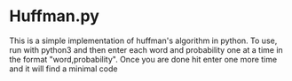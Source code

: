 # Huffman.py

This is a simple implementation of huffman's algorithm in python. To use, run with python3 and then enter each word and probability one at a time in the format "word,probability". Once you are done hit enter one more time and it will find a minimal code
